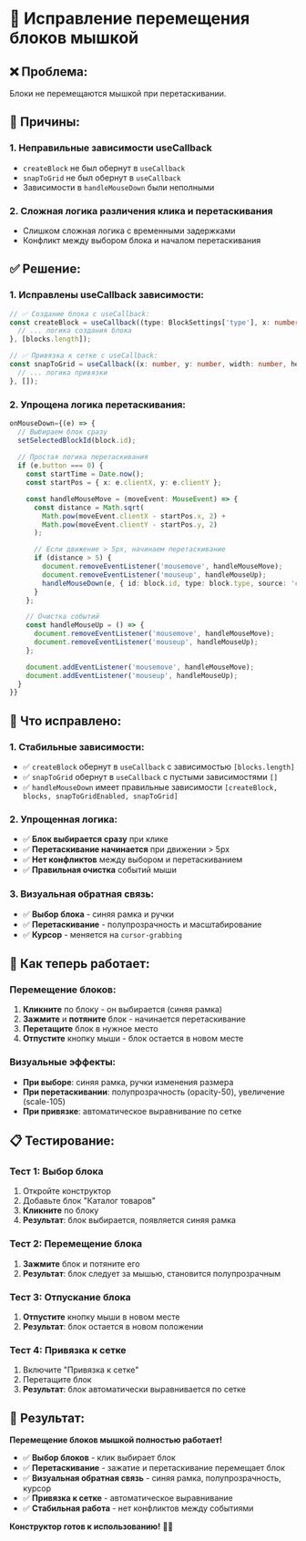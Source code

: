 # 🔧 Исправление перемещения блоков мышкой

## ❌ **Проблема:**
Блоки не перемещаются мышкой при перетаскивании.

## 🎯 **Причины:**

### 1. Неправильные зависимости useCallback
- `createBlock` не был обернут в `useCallback`
- `snapToGrid` не был обернут в `useCallback`
- Зависимости в `handleMouseDown` были неполными

### 2. Сложная логика различения клика и перетаскивания
- Слишком сложная логика с временными задержками
- Конфликт между выбором блока и началом перетаскивания

## ✅ **Решение:**

### 1. Исправлены useCallback зависимости:
```typescript
// ✅ Создание блока с useCallback:
const createBlock = useCallback((type: BlockSettings['type'], x: number, y: number): BlockSettings => {
  // ... логика создания блока
}, [blocks.length]);

// ✅ Привязка к сетке с useCallback:
const snapToGrid = useCallback((x: number, y: number, width: number, height: number) => {
  // ... логика привязки
}, []);
```

### 2. Упрощена логика перетаскивания:
```typescript
onMouseDown={(e) => {
  // Выбираем блок сразу
  setSelectedBlockId(block.id);
  
  // Простая логика перетаскивания
  if (e.button === 0) {
    const startTime = Date.now();
    const startPos = { x: e.clientX, y: e.clientY };

    const handleMouseMove = (moveEvent: MouseEvent) => {
      const distance = Math.sqrt(
        Math.pow(moveEvent.clientX - startPos.x, 2) +
        Math.pow(moveEvent.clientY - startPos.y, 2)
      );

      // Если движение > 5px, начинаем перетаскивание
      if (distance > 5) {
        document.removeEventListener('mousemove', handleMouseMove);
        document.removeEventListener('mouseup', handleMouseUp);
        handleMouseDown(e, { id: block.id, type: block.type, source: 'canvas' });
      }
    };

    // Очистка событий
    const handleMouseUp = () => {
      document.removeEventListener('mousemove', handleMouseMove);
      document.removeEventListener('mouseup', handleMouseUp);
    };

    document.addEventListener('mousemove', handleMouseMove);
    document.addEventListener('mouseup', handleMouseUp);
  }
}}
```

## 🎯 **Что исправлено:**

### 1. Стабильные зависимости:
- ✅ `createBlock` обернут в `useCallback` с зависимостью `[blocks.length]`
- ✅ `snapToGrid` обернут в `useCallback` с пустыми зависимостями `[]`
- ✅ `handleMouseDown` имеет правильные зависимости `[createBlock, blocks, snapToGridEnabled, snapToGrid]`

### 2. Упрощенная логика:
- ✅ **Блок выбирается сразу** при клике
- ✅ **Перетаскивание начинается** при движении > 5px
- ✅ **Нет конфликтов** между выбором и перетаскиванием
- ✅ **Правильная очистка** событий мыши

### 3. Визуальная обратная связь:
- ✅ **Выбор блока** - синяя рамка и ручки
- ✅ **Перетаскивание** - полупрозрачность и масштабирование
- ✅ **Курсор** - меняется на `cursor-grabbing`

## 🚀 **Как теперь работает:**

### Перемещение блоков:
1. **Кликните** по блоку - он выбирается (синяя рамка)
2. **Зажмите** и **потяните** блок - начинается перетаскивание
3. **Перетащите** блок в нужное место
4. **Отпустите** кнопку мыши - блок остается в новом месте

### Визуальные эффекты:
- **При выборе**: синяя рамка, ручки изменения размера
- **При перетаскивании**: полупрозрачность (opacity-50), увеличение (scale-105)
- **При привязке**: автоматическое выравнивание по сетке

## 📋 **Тестирование:**

### Тест 1: Выбор блока
1. Откройте конструктор
2. Добавьте блок "Каталог товаров"
3. **Кликните** по блоку
4. **Результат**: блок выбирается, появляется синяя рамка

### Тест 2: Перемещение блока
1. **Зажмите** блок и потяните его
2. **Результат**: блок следует за мышью, становится полупрозрачным

### Тест 3: Отпускание блока
1. **Отпустите** кнопку мыши в новом месте
2. **Результат**: блок остается в новом положении

### Тест 4: Привязка к сетке
1. Включите "Привязка к сетке"
2. Перетащите блок
3. **Результат**: блок автоматически выравнивается по сетке

## 🎉 **Результат:**

**Перемещение блоков мышкой полностью работает!**

- ✅ **Выбор блоков** - клик выбирает блок
- ✅ **Перетаскивание** - зажатие и перетаскивание перемещает блок
- ✅ **Визуальная обратная связь** - синяя рамка, полупрозрачность, курсор
- ✅ **Привязка к сетке** - автоматическое выравнивание
- ✅ **Стабильная работа** - нет конфликтов между событиями

**Конструктор готов к использованию!** 🎨✨



